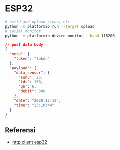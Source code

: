 # ESP32

```bash
# build and upload clean, etc
python -m platformio run --target upload
# serial monitor
python -m platformio device monitor --baud 115200
```

```json
// post data body
{
  "meta": {
    "token": "token"
  },
  "payload": {
    "data_sensor": {
      "suhu": 25,
      "tds": 150,
      "ph": 6,
      "debit": 300
    },
    "date": "2020:12:12",
    "time": "23:10:44"
  }
}
```

## Referensi

- [http client esp32](https://randomnerdtutorials.com/esp32-http-get-post-arduino/#http-post)
